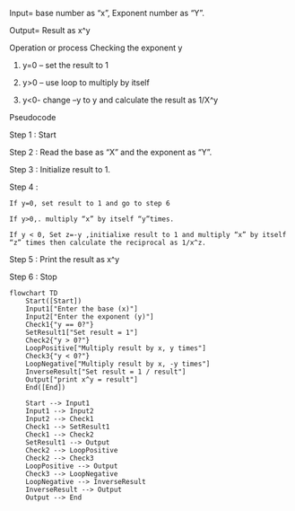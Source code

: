 Input= base number as “x”, Exponent number as “Y”.

Output= Result as x^y

Operation or process
Checking the exponent y 

1.	y=0 – set the result to 1

2.	y>0 – use loop to multiply by itself

3.	y<0- change –y to y and calculate the result as 1/X^y

Pseudocode

Step 1 : Start

Step 2 : Read the base as “X” and the exponent as “Y”.

Step 3 : Initialize result to 1.

Step 4 : 

	If y=0, set result to 1 and go to step 6

	If y>0,. multiply “x” by itself “y”times.

	If y < 0, Set z=-y ,initialixe result to 1 and multiply “x” by itself “z” times then calculate the reciprocal as 1/x^z.

Step 5 : Print the result as  x^y  

Step 6 : Stop
```mermaid
flowchart TD
    Start([Start])
    Input1["Enter the base (x)"]
    Input2["Enter the exponent (y)"]
    Check1{"y == 0?"}
    SetResult1["Set result = 1"]
    Check2{"y > 0?"}
    LoopPositive["Multiply result by x, y times"]
    Check3{"y < 0?"}
    LoopNegative["Multiply result by x, -y times"]
    InverseResult["Set result = 1 / result"]
    Output["print x^y = result"]
    End([End])

    Start --> Input1
    Input1 --> Input2
    Input2 --> Check1
    Check1 --> SetResult1
    Check1 --> Check2
    SetResult1 --> Output
    Check2 --> LoopPositive
    Check2 --> Check3
    LoopPositive --> Output
    Check3 --> LoopNegative
    LoopNegative --> InverseResult
    InverseResult --> Output
    Output --> End
